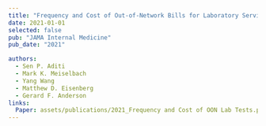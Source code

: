 ```yaml
---
title: "Frequency and Cost of Out-of-Network Bills for Laboratory Services among Privately-Insured Patients"
date: 2021-01-01
selected: false
pub: "JAMA Internal Medicine"
pub_date: "2021"

authors:
  - Sen P. Aditi
  - Mark K. Meiselbach
  - Yang Wang
  - Matthew D. Eisenberg
  - Gerard F. Anderson
links:
  Paper: assets/publications/2021_Frequency and Cost of OON Lab Tests.pdf
---
```

